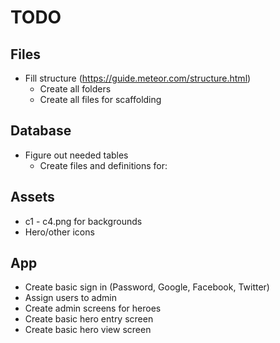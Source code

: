 # TODO

## Files

- Fill structure (<https://guide.meteor.com/structure.html>)
  - Create all folders
  - Create all files for scaffolding

## Database

- Figure out needed tables
  - Create files and definitions for:

## Assets

- c1 - c4.png for backgrounds
- Hero/other icons

## App

- Create basic sign in (Password, Google, Facebook, Twitter)
- Assign users to admin
- Create admin screens for heroes
- Create basic hero entry screen
- Create basic hero view screen
